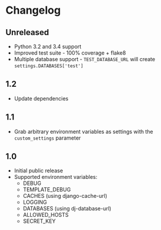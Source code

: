 # Changelog

## Unreleased

* Python 3.2 and 3.4 support
* Improved test suite - 100% coverage + flake8
* Multiple database support - `TEST_DATABASE_URL` will create `settings.DATABASES['test']`

## 1.2

* Update dependencies

## 1.1

* Grab arbitrary environment variables as settings with the `custom_settings` parameter

## 1.0

* Initial public release
* Supported environment variables:
    * DEBUG
    * TEMPLATE_DEBUG
    * CACHES (using django-cache-url)
    * LOGGING
    * DATABASES (using dj-database-url)
    * ALLOWED_HOSTS
    * SECRET_KEY
